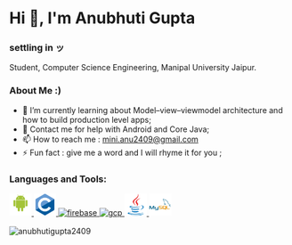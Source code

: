 <h1 align="left">Hi 👋, I'm Anubhuti Gupta</h1>
<h3 align="left">settling in ッ</h3>

Student, Computer Science Engineering, Manipal University Jaipur.


<h3 align="left">About Me :)</h3>

- 🌱 I’m currently learning about Model–view–viewmodel architecture and how to build production level apps;
- 💬 Contact me for help with Android and Core Java;
- 📫 How to reach me : <mini.anu2409@gmail.com>
- ⚡ Fun fact : give me a word and I will rhyme it for you ;


<h3 align="left">Languages and Tools:</h3>
<p align="left"> <a href="https://developer.android.com" target="_blank"> <img src="https://raw.githubusercontent.com/devicons/devicon/master/icons/android/android-original-wordmark.svg" alt="android" width="40" height="40"/> </a> <a href="https://www.cprogramming.com/" target="_blank"> <img src="https://raw.githubusercontent.com/devicons/devicon/master/icons/c/c-original.svg" alt="c" width="40" height="40"/> </a> <a href="https://firebase.google.com/" target="_blank"> <img src="https://www.vectorlogo.zone/logos/firebase/firebase-icon.svg" alt="firebase" width="40" height="40"/> </a> <a href="https://cloud.google.com" target="_blank"> <img src="https://www.vectorlogo.zone/logos/google_cloud/google_cloud-icon.svg" alt="gcp" width="40" height="40"/> </a> <a href="https://www.java.com" target="_blank"> <img src="https://raw.githubusercontent.com/devicons/devicon/master/icons/java/java-original.svg" alt="java" width="40" height="40"/> </a> <a href="https://www.mysql.com/" target="_blank"> <img src="https://raw.githubusercontent.com/devicons/devicon/master/icons/mysql/mysql-original-wordmark.svg" alt="mysql" width="40" height="40"/> </a> </p>

<p><img align="center" src="https://github-readme-streak-stats.herokuapp.com/?user=anubhutigupta2409&" alt="anubhutigupta2409" /></p>

